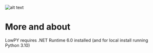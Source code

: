 ![alt text](https://raw.githubusercontent.com/zeropixx/LowPY/main/github%20lowpy%20label%20thingy.png?token=GHSAT0AAAAAABRH4S3M2EOB3FIXADILSLFAYUPNE6A)

# More and about
LowPY requires .NET Runtime 6.0 installed (and for local install running Python 3.10)<br />
